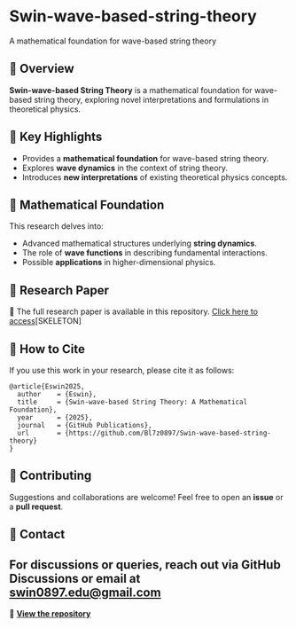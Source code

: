# Swin-wave-based-string-theory
A mathematical foundation for wave-based string theory

## 📖 Overview
**Swin-wave-based String Theory** is a mathematical foundation for wave-based string theory, exploring novel interpretations and formulations in theoretical physics.

## 📌 Key Highlights
- Provides a **mathematical foundation** for wave-based string theory.
- Explores **wave dynamics** in the context of string theory.
- Introduces **new interpretations** of existing theoretical physics concepts.

## 📜 Mathematical Foundation
This research delves into:
- Advanced mathematical structures underlying **string dynamics**.
- The role of **wave functions** in describing fundamental interactions.
- Possible **applications** in higher-dimensional physics.

## 🔬 Research Paper
📄 The full research paper is available in this repository. [Click here to access](https://github.com/Bl7z0897/Swin-wave-based-string-theory/blob/main/Eswins%20paper%20on%20Unification.pdf)[SKELETON]
## 📖 How to Cite
If you use this work in your research, please cite it as follows:
```
@article{Eswin2025,
  author    = {Eswin},
  title     = {Swin-wave-based String Theory: A Mathematical Foundation},
  year      = {2025},
  journal   = {GitHub Publications},
  url       = {https://github.com/Bl7z0897/Swin-wave-based-string-theory}
}
```

## 🚀 Contributing
Suggestions and collaborations are welcome! Feel free to open an **issue** or a **pull request**.

## 📩 Contact
For discussions or queries, reach out via **GitHub Discussions** or email at swin0897.edu@gmail.com
---

🔗 **[View the repository](https://github.com/Bl7z0897/Swin-wave-based-string-theory)**
